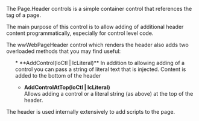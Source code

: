 ﻿The Page.Header controls is a simple container control that references the <head> tag of a page.

The main purpose of this control is to allow adding of additional header content programmatically, especially for control level code.

The wwWebPageHeader control which renders the header also adds two overloaded methods that you may find useful:

<ul>
* **AddControl(loCtl | lcLiteral)**  
In addition to allowing adding of a control you can pass a string of literal text that is injected. Content is added to the bottom of the header

* **AddControlAtTop(loCtl | lcLiteral)**  
Allows adding a control or a literal string (as above) at the top of the header.
</ul>

The header is used internally extensively to add scripts to the page.